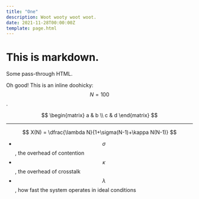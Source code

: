 ```yaml
---
title: "One"
description: Woot wooty woot woot.
date: 2021-11-28T00:00:00Z
template: page.html
---
```


# This is markdown.

<p class="message">Some pass-through HTML.</p>

Oh good! This is an inline doohicky: $$N=100$$.

$$
\begin{matrix}
a & b \\
c & d
\end{matrix}
$$

---

$$
X(N) = \dfrac{\lambda N}{1+\sigma(N-1)+\kappa N(N-1)}
$$

* $$\sigma$$, the overhead of contention
* $$\kappa$$, the overhead of crosstalk
* $$\lambda$$, how fast the system operates in ideal conditions
